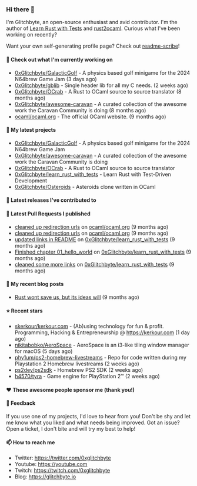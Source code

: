 ### Hi there 👋

I'm Glitchbyte, an open-source enthusiast and avid contributor. I'm the author of [Learn Rust with Tests](https://github.com/0xglitchbyte/learn_rust_with_tests) and
[rust2ocaml](https://github.com/0xglitchbyte/rust2ocaml). Curious what I've been working on recently?

Want your own self-generating profile page? Check out [readme-scribe](https://github.com/muesli/readme-scribe)!

#### 👷 Check out what I'm currently working on

- [0xGlitchbyte/GalacticGolf](https://github.com/0xGlitchbyte/GalacticGolf) - A physics based golf minigame for the 2024 N64brew Game Jam (3 days ago)
- [0xGlitchbyte/gblib](https://github.com/0xGlitchbyte/gblib) - Single header lib for all my C needs. (2 weeks ago)
- [0xGlitchbyte/OCrab](https://github.com/0xGlitchbyte/OCrab) - A Rust to OCaml source to source translator (8 months ago)
- [0xGlitchbyte/awesome-caravan](https://github.com/0xGlitchbyte/awesome-caravan) - A curated collection of the awesome work the Caravan Community is doing (8 months ago)
- [ocaml/ocaml.org](https://github.com/ocaml/ocaml.org) - The official OCaml website. (9 months ago)

#### 🌱 My latest projects

- [0xGlitchbyte/GalacticGolf](https://github.com/0xGlitchbyte/GalacticGolf) - A physics based golf minigame for the 2024 N64brew Game Jam
- [0xGlitchbyte/awesome-caravan](https://github.com/0xGlitchbyte/awesome-caravan) - A curated collection of the awesome work the Caravan Community is doing
- [0xGlitchbyte/OCrab](https://github.com/0xGlitchbyte/OCrab) - A Rust to OCaml source to source translator
- [0xGlitchbyte/learn_rust_with_tests](https://github.com/0xGlitchbyte/learn_rust_with_tests) - Learn Rust with Test-Driven Development 
- [0xGlitchbyte/Osteroids](https://github.com/0xGlitchbyte/Osteroids) - Asteroids clone written in OCaml

#### 🔭 Latest releases I've contributed to


#### 🔨 Latest Pull Requests I published

- [cleaned up redirection urls](https://github.com/ocaml/ocaml.org/pull/1969) on [ocaml/ocaml.org](https://github.com/ocaml/ocaml.org) (9 months ago)
- [cleaned up redirection urls](https://github.com/ocaml/ocaml.org/pull/1968) on [ocaml/ocaml.org](https://github.com/ocaml/ocaml.org) (9 months ago)
- [updated links in README](https://github.com/0xGlitchbyte/learn_rust_with_tests/pull/8) on [0xGlitchbyte/learn_rust_with_tests](https://github.com/0xGlitchbyte/learn_rust_with_tests) (9 months ago)
- [Finished chapter 01_hello_world](https://github.com/0xGlitchbyte/learn_rust_with_tests/pull/7) on [0xGlitchbyte/learn_rust_with_tests](https://github.com/0xGlitchbyte/learn_rust_with_tests) (9 months ago)
- [cleaned some more links](https://github.com/0xGlitchbyte/learn_rust_with_tests/pull/6) on [0xGlitchbyte/learn_rust_with_tests](https://github.com/0xGlitchbyte/learn_rust_with_tests) (9 months ago)

#### 📜 My recent blog posts

- [Rust wont save us, but its ideas will](https://glitchbyte.io/posts/rust-wont-save-us/) (9 months ago)

#### ⭐ Recent stars

- [skerkour/kerkour.com](https://github.com/skerkour/kerkour.com) - (Ab)using technology for fun &amp; profit. Programming, Hacking &amp; Entrepreneurship @ https://kerkour.com (1 day ago)
- [nikitabobko/AeroSpace](https://github.com/nikitabobko/AeroSpace) - AeroSpace is an i3-like tiling window manager for macOS (5 days ago)
- [phy1um/ps2-homebrew-livestreams](https://github.com/phy1um/ps2-homebrew-livestreams) - Repo for code written during my Playstation 2 Homebrew livestreams (2 weeks ago)
- [ps2dev/ps2sdk](https://github.com/ps2dev/ps2sdk) - Homebrew PS2 SDK (2 weeks ago)
- [h4570/tyra](https://github.com/h4570/tyra) - Game engine for PlayStation 2™ (2 weeks ago)

#### ❤️ These awesome people sponsor me (thank you!)


#### 💬 Feedback

If you use one of my projects, I'd love to hear from you! Don't be shy and let me know what you liked
and what needs being improved. Got an issue? Open a ticket, I don't bite and will try my best to help!

#### 📫 How to reach me

- Twitter: https://twitter.com/0xglitchbyte
- Youtube: https://youtube.com
- Twitch: https://twitch.com/0xglitchbyte
- Blog: https://glitchbyte.io

